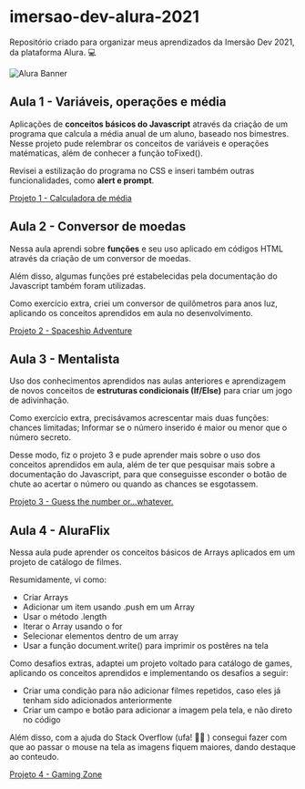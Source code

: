 # imersao-dev-alura-2021
Repositório criado para organizar meus aprendizados da Imersão Dev 2021, da plataforma Alura. :computer:

![Alura Banner](https://imersao.dev/assets/img/imersoes/dev-2021/og-imersao-dev.1616501197.jpg)


## Aula 1 - Variáveis, operações e média

Aplicações de **conceitos básicos do Javascript** através da criação de um programa que calcula a média anual de um aluno, baseado nos bimestres. Nesse projeto pude relembrar os conceitos de variáveis e operações matématicas, além de conhecer a função toFixed(). 

Revisei a estilização do programa no CSS e inseri também outras funcionalidades, como **alert e prompt**.  

[Projeto 1 - Calculadora de média](https://codepen.io/raynebatista/pen/vYZpvbW)

## Aula 2 - Conversor de moedas

Nessa aula aprendi sobre **funções** e seu uso aplicado em códigos HTML através da criação de um conversor de moedas. 

Além disso, algumas funções pré estabelecidas pela documentação do Javascript também foram utilizadas. 

Como exercício extra, criei um conversor de quilômetros para anos luz, aplicando os conceitos aprendidos em aula no desenvolvimento. 

[Projeto 2 - Spaceship Adventure](https://codepen.io/raynebatista/pen/wveXmOV)

## Aula 3 - Mentalista

Uso dos conhecimentos aprendidos nas aulas anteriores e aprendizagem de novos conceitos de **estruturas condicionais (If/Else)** para criar um jogo de adivinhação. 

Como exercício extra, precisávamos acrescentar mais duas funções: chances limitadas; Informar se o número inserido é maior ou menor que o número secreto.  

Desse modo, fiz o projeto 3 e pude aprender mais sobre o uso dos conceitos aprendidos em aula, além de ter que pesquisar mais sobre a documentação do Javascript, para que conseguisse esconder o botão de chute ao acertar o número ou quando as chances se esgotassem. 

[Projeto 3 - Guess the number or...whatever.](https://codepen.io/raynebatista/pen/QWgBNJB)

## Aula 4 - AluraFlix

Nessa aula pude aprender os conceitos básicos de Arrays aplicados em um projeto de catálogo de filmes. 

Resumidamente, vi como: 

  - Criar Arrays
  - Adicionar um item usando .push em um Array
  - Usar o método .length
  - Iterar o Array usando o for
  - Selecionar elementos dentro de um array
  - Usar a função document.write() para imprimir os postêres na tela

Como desafios extras, adaptei um projeto voltado para catálogo de games, aplicando os conceitos aprendidos e implementando os desafios a seguir: 

- Criar uma condição para não adicionar filmes repetidos, caso eles já tenham sido adicionados anteriormente
- Criar um campo e botão para adicionar a imagem pela tela, e não direto no código

Além disso, com a ajuda do Stack Overflow (ufa! 😮‍💨 ) consegui fazer com que ao passar o mouse na tela as imagens fiquem maiores, dando destaque ao conteudo. 

[Projeto 4 - Gaming Zone](https://codepen.io/raynebatista/pen/XWgBqXR)

